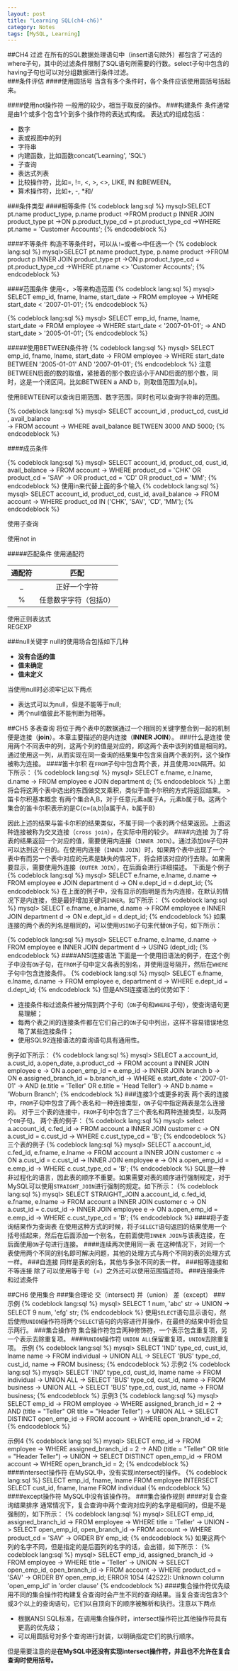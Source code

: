 ```yaml
---
layout: post
title: "Learning SQL(ch4-ch6)"
category: Notes
tags: [MySQL, Learning]
---
```

##CH4 过滤
在所有的SQL数据处理语句中（insert语句除外）都包含了可选的where子句，其中的过滤条件限制了SQL语句所需要的行数。select子句中包含的having子句也可以对分组数据进行条件过滤。  
###条件评估
####使用圆括号
当含有多个条件时，各个条件应该使用圆括号括起来。
<!--more-->
####使用not操作符
一般用的较少，相当于取反的操作。
###构建条件
条件通常是由1个或多个包含1个到多个操作符的表达式构成。
表达式的组成包括：  

* 数字  
* 表或视图中的列
* 字符串
* 内建函数，比如函数concat('Learning', 'SQL')
* 子查询
* 表达式列表
* 比较操作符，比如=, !=, <, >, <>, LIKE, IN 和BEWEEN。
* 算术操作符，比如+, -, *和/

###条件类型
####相等条件
{% codeblock lang:sql %}
mysql>SELECT pt.name product_type, p.name product
->FROM product p INNER JOIN product_type pt
->ON p.product_type_cd = pt.product_type_cd
->WHERE pt.name = 'Customer Accounts';
{% endcodeblock %}

####不等条件
构造不等条件时，可以从`!=`或者`<>`中任选一个
{% codeblock lang:sql %}
mysql>SELECT pt.name product_type, p.name product
->FROM product p INNER JOIN product_type pt
->ON p.product_type_cd = pt.product_type_cd
->WHERE pt.name <> 'Customer Accounts';
{% endcodeblock %}

####范围条件
使用<，>等来构造范围
{% codeblock lang:sql %}
mysql> SELECT emp_id, fname, lname, start_date
    -> FROM employee
    -> WHERE start_date < '2007-01-01';
{% endcodeblock %}

{% codeblock lang:sql %}
mysql> SELECT emp_id, fname, lname, start_date
    -> FROM employee
    -> WHERE start_date < '2007-01-01';
    -> AND start_date > '2005-01-01';
{% endcodeblock %}

#####使用BETWEEN条件符
{% codeblock lang:sql %}
mysql> SELECT emp_id, fname, lname, start_date
    -> FROM employee
    -> WHERE start_date BETWEEN '2005-01-01' AND '2007-01-01';
{% endcodeblock %}
注意BETWEEN后面的数的取值，紧接着的那个数应该小于AND后面的那个数，同时，这是一个闭区间。比如BETWEEN a AND b，则取值范围为[a,b]。

使用BEWTEEN可以查询日期范围、数字范围，同时也可以查询字符串的范围。

{% codeblock lang:sql %}
mysql> SELECT account_id , product_cd, cust_id , avail_balance  
    -> FROM account 
    -> WHERE avail_balance BETWEEN 3000 AND 5000;
{% endcodeblock %}

####成员条件

{% codeblock lang:sql %}
mysql> SELECT account_id, product_cd, cust_id, avail_balance 
    -> FROM account
    -> WHERE product_cd = 'CHK' OR product_cd = 'SAV'
    -> OR product_cd = 'CD' OR product_cd = 'MM';
{% endcodeblock %}
使用in来代替上面的多个输入
{% codeblock lang:sql %}
mysql> SELECT account_id, product_cd, cust_id, avail_balance 
    -> FROM account
    -> WHERE product_cd IN ('CHK', 'SAV', 'CD', 'MM');
{% endcodeblock %}

使用子查询

使用not in

#####匹配条件
使用通配符

|通配符|匹配|
|:---:|:---:|
|_|正好一个字符
|%|任意数字字符（包括0）

使用正则表达式  
REGEXP

###null关键字
null的使用场合包括如下几种

* **没有合适的值**
* **值未确定**
* **值未定义**

当使用null时必须牢记以下两点

+ 表达式可以为null，但是不能等于null;
+ 两个null值彼此不能判断为相等。

##CH5 多表查询
将位于两个表中的数据通过一个相同的关键字整合到一起的机制便是连接（**join**）。本章主要描述的是内连接（**INNER JOIN**）。
###什么是连接
使用两个不同表中的列，这两个列的值是对应的，即这两个表中该列的值是相同的。通过使用这一列，从而实现在同一查询的结果集中包含来自两个表的列，这个操作被称为连接。
####笛卡尔积
在`FROM`子句中包含两个表，并且使用`JOIN`隔开。如下所示：
{% codeblock lang:sql %}
mysql> SELECT e.fname, e.lname, d.name
    -> FROM employee e JOIN department d;
{% endcodeblock %}
上面将会将这两个表中选出的东西做交叉乘积，类似于笛卡尔积的方式将返回结果。
     >笛卡尔积基本概念
     有两个集合A,B，对于任意元素a属于A，元素b属于B。这两个集合的笛卡尔积表示的是C{c=(a,b)|a属于A，b属于B}

因此上述的结果与笛卡尔积的结果类似，不属于同一个表的两个结果返回。上面这种连接被称为交叉连接（`cross join`），在实际中用的较少。
####内连接
为了将表的结果返回一个对应的值，需要使用内连接（`INNER JOIN`）。通过添加`ON`子句并可以达到这个目的。在使用内连接（`INNER JOIN`）时，如果两个表中出现了一个表中有而另一个表中对应的元素是缺失的情况下，将会把该对应的行去除。如果需要显示，需要使用外连接（`OUTER JOIN`），在后面会进行详细描述。
下面是个例子
{% codeblock lang:sql %}
mysql> SELECT e.fname, e.lname, d.name
    -> FROM employee e JOIN department d
    -> ON e.dept_id = d.dept_id;
{% endcodeblock %}
在上面的例子中，没有显示的指明是否为内连接，在默认的情况下是内连接，但是最好增加关键词`INNER`。如下所示：
{% codeblock lang:sql %}
mysql> SELECT e.fname, e.lname, d.name
    -> FROM employee e INNER JOIN department d
    -> ON e.dept_id = d.dept_id;
{% endcodeblock %}
如果连接的两个表的列名是相同的，可以使用`USING`子句来代替`ON`子句，如下所示：

{% codeblock lang:sql %}
mysql> SELECT e.fname, e.lname, d.name
    -> FROM employee e INNER JOIN department d
    -> USING (dept_id);
{% endcodeblock %}
####ANSI连接语法
下面是一个使用旧语法的例子，在这个例子中没有`ON`子句，在`FROM`子句中定义各表的别名，并使用逗号隔开，然后在`WHERE`子句中包含连接条件。
{% codeblock lang:sql %}
mysql> SELECT e.fname, e.lname, d.name
    -> FROM employee e, department d
    -> WHERE e.dept_id = d.dept_id;
{% endcodeblock %}
但是ANSI连接语法的优势如下：

* 连接条件和过滤条件被分隔到两个子句（`ON`子句和`WHERE`子句），使查询语句更易理解；
* 每两个表之间的连接条件都在它们自己的`ON`子句中列出，这样不容易错误地忽略了某些连接条件；
* 使用SQL92连接语法的查询语句具有通用性。

例子如下所示：
{% codeblock lang:sql %}
mysql> SELECT a.account_id, a.cust_id, a.open_date, a.product_cd
    -> FROM account a INNER JOIN employee e
    -> ON a.open_emp_id = e.emp_id
    -> INNER JOIN branch b
    -> ON e.assigned_branch_id = b.branch_id
    -> WHERE e.start_date < '2007-01-01'
    -> AND (e.title = 'Teller' OR e.title = 'Head Teller')
    -> AND b.name = 'Woburn Branch';
{% endcodeblock %}
###连接3个或更多的表
两个表的连接中，`FROM`子句中包含了两个表名和一种连接类型，`ON`子句中指定两表是怎么连接的。
对于三个表的连接中，`FROM`子句中包含了三个表名和两种连接类型，以及两个`ON`子句。
两个表的例子：
{% codeblock lang:sql %}
mysql> select a.account_id, c.fed_id
    -> FROM account a INNER JOIN customer c
    -> ON a.cust_id = c.cust_id
    -> WHERE c.cust_type_cd = 'B';
{% endcodeblock %}
三个表的例子
{% codeblock lang:sql %}
mysql> SELECT a.account_id, c.fed_id, e.fname, e.lname
    -> FROM account a INNER JOIN customer c
    -> ON a.cust_id = c.cust_id
    -> INNER JOIN employee e
    -> ON a.open_emp_id = e.emp_id
    -> WHERE c.cust_type_cd = 'B';
{% endcodeblock %}
SQL是一种非过程化的语言，因此表的顺序不重要。如果需要对表的顺序进行强制规定，对于MySQL可以使用`STRAIGHT_JOIN`进行强制的规定。如下所示：
{% codeblock lang:sql %}
mysql> SELECT STRAIGHT_JOIN a.account_id, c.fed_id, e.fname, e.lname
    -> FROM account a INNER JOIN customer c
    -> ON a.cust_id = c.cust_id
    -> INNER JOIN employee e
    -> ON a.open_emp_id = e.emp_id
    -> WHERE c.cust_type_cd = 'B';
{% endcodeblock %}
####将子查询结果作为查询表
在使用这种方式的时候，将子`SELECT`语句返回的结果使用一个括号括起来，然后在后面添加一个别名，在前面使用`INNER JOIN`与该表连接，在后面使用`ON`子句进行连接。
####连续两次使用同一表
在这种情况下，对同一个表使用两个不同的别名即可解决问题，其他的处理方式与两个不同的表的处理方式一样。
###自连接
同样是表的别名，其他与多张不同的表一样。
###相等连接和不等连接
除了可以使用等于号（=）之外还可以使用范围描述符。
###连接条件和过滤条件

##CH6 使用集合
###集合理论
交（intersect)
并（union）
差（except）
###示例
{% codeblock lang:sql %}
mysql> SELECT 1 num, 'abc' str
    -> UNION
    -> SELECT 9 num, 'efg' str;
{% endcodeblock %}
使用`SELECT`语句显示语句，然后使用`UNION`操作符将两个`SELECT`语句的内容进行并操作，在最终的结果中将会显示两行。
###集合操作符
集合操作符包含两种修饰符，一个表示包含重复项，另一个表示去除重复项。
####`UNION`操作符
`UNION ALL`保留重复项，`UNION`去除重复项。
示例
{% codeblock lang:sql %}
mysql> SELECT 'IND' type_cd, cust_id, lname name
    -> FROM individual
    -> UNION ALL
    -> SELECT 'BUS' type_cd, cust_id, name
    -> FROM business;
{% endcodeblock %}
示例2
{% codeblock lang:sql %}
mysql> SELECT 'IND' type_cd, cust_id, lname name
    -> FROM individual
    -> UNION ALL
    -> SELECT 'BUS' type_cd, cust_id, name
    -> FROM business
    -> UNION ALL
    -> SELECT 'BUS' type_cd, cust_id, name
    -> FROM business;
{% endcodeblock %}
示例3
{% codeblock lang:sql %}
mysql> SELECT emp_id
    -> FROM employee
    -> WHERE assigned_branch_id = 2
    -> AND (title = "Teller" OR title = "Header Teller")
    -> UNION ALL
    -> SELECT DISTINCT open_emp_id
    -> FROM account
    -> WHERE open_branch_id = 2;
{% endcodeblock %}

示例4
{% codeblock lang:sql %}
mysql> SELECT emp_id
    -> FROM employee
    -> WHERE assigned_branch_id = 2
    -> AND (title = "Teller" OR title = "Header Teller")
    -> UNION
    -> SELECT DISTINCT open_emp_id
    -> FROM account
    -> WHERE open_branch_id = 2;
{% endcodeblock %}
####intersect操作符
在MySQL中，没有实现intersect的操作。
{% codeblock lang:sql %}
SELECT emp_id, fname, lname
FROM employee
INTERSECT
SELECT cust_id, fname, lname
FROM individual
{% endcodeblock %}
####except操作符
MySQL中没有该操作符。
###集合操作规则
####对复合查询结果排序
通常情况下，复合查询中两个查询对应列的名字是相同的，但是不是强制的，如下所示：
{% codeblock lang:sql %}
mysql> SELECT emp_id, assigned_branch_id
    -> FROM employee
    -> WHERE title = 'Teller'
    -> UNION
    -> SELECT open_emp_id, open_branch_id
    -> FROM account
    -> WHERE product_cd = 'SAV'
    -> ORDER BY emp_id;
{% endcodeblock %}
如果这两个列的名字不同，但是指定的是后面列的名字的话，会出错，如下所示：
{% codeblock lang:sql %}
mysql> SELECT emp_id, assigned_branch_id
    -> FROM employee
    -> WHERE title = 'Teller'
    -> UNION
    -> SELECT open_emp_id, open_branch_id
    -> FROM account
    -> WHERE product_cd = 'SAV'
    -> ORDER BY open_emp_id;
ERROR 1054 (42S22): Unknown column 'open_emp_id' in 'order clause'
{% endcodeblock %}
####集合操作符优先级
用不同的集合操作符构建复合查询时会产生不同的查询结果。当复合查询包含3个或3个以上的查询语句，它们以自顶向下的顺序被解析和执行。注意以下两点

* 根据ANSI SQL标准，在调用集合操作时，intersect操作符比其他操作符具有更高的优先级；
* 可以用圆括号对多个查询进行封装，以明确指定它们的执行顺序。

但是需要注意的是**在MySQL中还没有实现intersect操作符，并且也不允许在复合查询时使用括号。**
